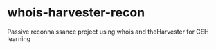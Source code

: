 # whois-harvester-recon
Passive reconnaissance project using whois and theHarvester for CEH learning

